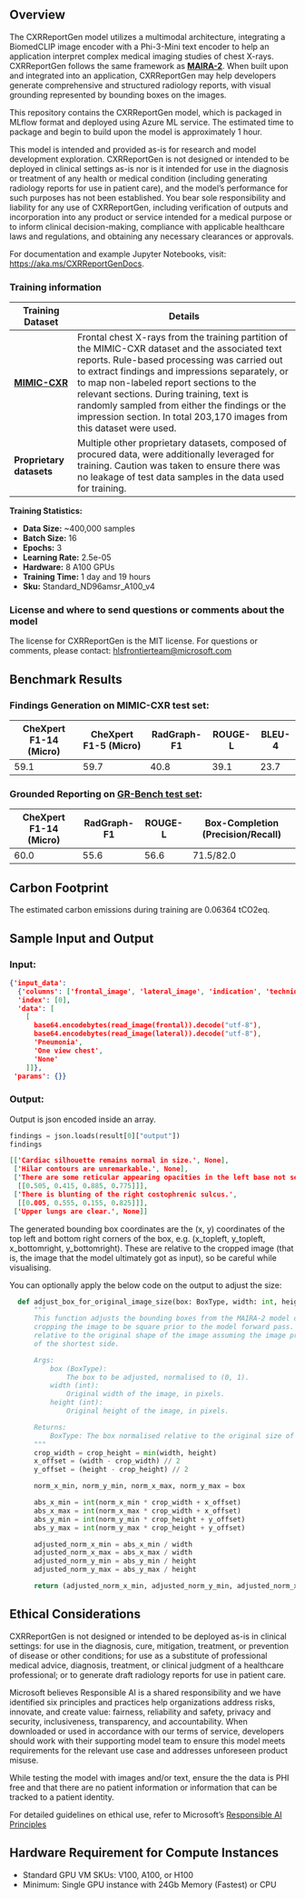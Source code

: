 ## Overview

The CXRReportGen model utilizes a multimodal architecture, integrating a BiomedCLIP image encoder with a Phi-3-Mini text encoder to help an application interpret complex medical imaging studies of chest X-rays. CXRReportGen follows the same framework as **[MAIRA-2](https://www.microsoft.com/en-us/research/publication/maira-2-grounded-radiology-report-generation/)**. When built upon and integrated into an application, CXRReportGen may help developers generate comprehensive and structured radiology reports, with visual grounding represented by bounding boxes on the images.

This repository contains the CXRReportGen model, which is packaged in MLflow format and deployed using Azure ML service. The estimated time to package and begin to build upon the model is approximately 1 hour. 

This model is intended and provided as-is for research and model development exploration. CXRReportGen is not designed or intended to be deployed in clinical settings as-is nor is it intended for use in the diagnosis or treatment of any health or medical condition (including generating radiology reports for use in patient care), and the model’s performance for such purposes has not been established. 
You bear sole responsibility and liability for any use of CXRReportGen, including verification of outputs and incorporation into any product or service intended for a medical purpose or to inform clinical decision-making, compliance with applicable healthcare laws and regulations, and obtaining any necessary clearances or approvals. 

For documentation and example Jupyter Notebooks, visit: https://aka.ms/CXRReportGenDocs.

### Training information

| **Training Dataset**   | **Details**        | 
|----------------|---------------------|
| **[MIMIC-CXR](https://physionet.org/content/mimic-cxr/2.0.0/)**  | Frontal chest X-rays from the training partition of the MIMIC-CXR dataset and the associated text reports. Rule-based processing was carried out to extract findings and impressions separately, or to map non-labeled report sections to the relevant sections. During training, text is randomly sampled from either the findings or the impression section. In total 203,170 images from this dataset were used.|
| **Proprietary datasets**  | Multiple other proprietary datasets, composed of procured data, were additionally leveraged for training. Caution was taken to ensure there was no leakage of test data samples in the data used for training. |  

**Training Statistics:**
  - **Data Size:** ~400,000 samples
  - **Batch Size:** 16
  - **Epochs:** 3
  - **Learning Rate:** 2.5e-05
  - **Hardware:** 8 A100 GPUs
  - **Training Time:** 1 day and 19 hours
  - **Sku:** Standard_ND96amsr_A100_v4

### License and where to send questions or comments about the model
The license for CXRReportGen is the MIT license.
For questions or comments, please contact: hlsfrontierteam@microsoft.com

## Benchmark Results

### Findings Generation on MIMIC-CXR test set:

| CheXpert F1-14 (Micro) | CheXpert F1-5 (Micro)| RadGraph-F1 | ROUGE-L | BLEU-4|
|----------------|--------------|-------------|---------|-------|
| 59.1 | 59.7 | 40.8 | 39.1 |23.7 |


### Grounded Reporting on [GR-Bench test set](https://arxiv.org/pdf/2406.04449v1):

| CheXpert F1-14 (Micro) | RadGraph-F1 | ROUGE-L | Box-Completion (Precision/Recall)|
|------------------------|------------ |----------|-----------------|
| 60.0 | 55.6 | 56.6 | 71.5/82.0 |

## Carbon Footprint
The estimated carbon emissions during training are 0.06364 tCO2eq.


## Sample Input and Output

### Input:
```json
{'input_data': 
  {'columns': ['frontal_image', 'lateral_image', 'indication', 'technique', 'comparison'],
  'index': [0],
  'data': [
    [
      base64.encodebytes(read_image(frontal)).decode("utf-8"), 
      base64.encodebytes(read_image(lateral)).decode("utf-8"), 
      'Pneumonia', 
      'One view chest', 
      'None'
    ]]},
 'params': {}}
```

### Output:
Output is json encoded inside an array.
```python
findings = json.loads(result[0]["output"])
findings
```

```json
[['Cardiac silhouette remains normal in size.', None],
 ['Hilar contours are unremarkable.', None],
 ['There are some reticular appearing opacities in the left base not seen on the prior exam.',
  [[0.505, 0.415, 0.885, 0.775]]],
 ['There is blunting of the right costophrenic sulcus.',
  [[0.005, 0.555, 0.155, 0.825]]],
 ['Upper lungs are clear.', None]]
```
The generated bounding box coordinates are the (x, y) coordinates of the top left and bottom right corners of the box, e.g. (x_topleft, y_topleft, x_bottomright, y_bottomright). These are relative to the cropped image (that is, the image that the model ultimately got as input), so be careful while visualising.

You can optionally apply the below code on the output to adjust the size:
```python
  def adjust_box_for_original_image_size(box: BoxType, width: int, height: int) -> BoxType:
      """
      This function adjusts the bounding boxes from the MAIRA-2 model output to account for the image processor
      cropping the image to be square prior to the model forward pass. The box coordinates are adjusted to be
      relative to the original shape of the image assuming the image processor cropped the image based on the length
      of the shortest side.

      Args:
          box (BoxType):
              The box to be adjusted, normalised to (0, 1).
          width (int):
              Original width of the image, in pixels.
          height (int):
              Original height of the image, in pixels.

      Returns:
          BoxType: The box normalised relative to the original size of the image.
      """
      crop_width = crop_height = min(width, height)
      x_offset = (width - crop_width) // 2
      y_offset = (height - crop_height) // 2

      norm_x_min, norm_y_min, norm_x_max, norm_y_max = box

      abs_x_min = int(norm_x_min * crop_width + x_offset)
      abs_x_max = int(norm_x_max * crop_width + x_offset)
      abs_y_min = int(norm_y_min * crop_height + y_offset)
      abs_y_max = int(norm_y_max * crop_height + y_offset)

      adjusted_norm_x_min = abs_x_min / width
      adjusted_norm_x_max = abs_x_max / width
      adjusted_norm_y_min = abs_y_min / height
      adjusted_norm_y_max = abs_y_max / height

      return (adjusted_norm_x_min, adjusted_norm_y_min, adjusted_norm_x_max, adjusted_norm_y_max)
```

## Ethical Considerations

CXRReportGen is not designed or intended to be deployed as-is in clinical settings: for use in the diagnosis, cure, mitigation, treatment, or prevention of disease or other conditions; for use as a substitute of professional medical advice, diagnosis, treatment, or clinical judgment of a healthcare professional; or to generate draft radiology reports for use in patient care.  

Microsoft believes Responsible AI is a shared responsibility and we have identified six principles and practices help organizations address risks, innovate, and create value: fairness, reliability and safety, privacy and security, inclusiveness, transparency, and accountability. When downloaded or used in accordance with our terms of service, developers should work with their supporting model team to ensure this model meets requirements for the relevant use case and addresses unforeseen product misuse.   

While testing the model with images and/or text, ensure the the data is PHI free and that there are no patient information or information that can be tracked to a patient identity.

For detailed guidelines on ethical use, refer to Microsoft’s [Responsible AI Principles](https://www.microsoft.com/en-us/ai/responsible-ai)

## Hardware Requirement for Compute Instances
- Standard GPU VM SKUs: V100, A100, or H100
- Minimum: Single GPU instance with 24Gb Memory (Fastest) or CPU
